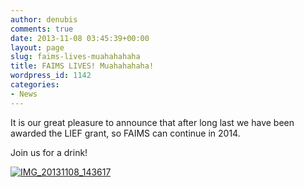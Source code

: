 ```yaml
---
author: denubis
comments: true
date: 2013-11-08 03:45:39+00:00
layout: page
slug: faims-lives-muahahahaha
title: FAIMS LIVES! Muahahahaha!
wordpress_id: 1142
categories:
- News
---
```


It is our great pleasure to announce that after long last we have been awarded the LIEF grant, so FAIMS can continue in 2014.

Join us for a drink!

[![IMG_20131108_143617](wp-content/uploads//2013/11/IMG_20131108_143617-1024x767.jpg)](wp-content/uploads//2013/11/IMG_20131108_143617.jpg)
